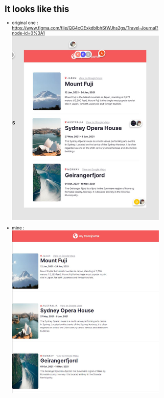 # It looks like this

- original one : https://www.figma.com/file/QG4cOExkdbIbhSfWJhs2gs/Travel-Journal?node-id=0%3A1
  ![original one](./public/images/result_from_figma.JPG)

- mine :</br>
  ![mine](./public/images/result_mine.JPG)
